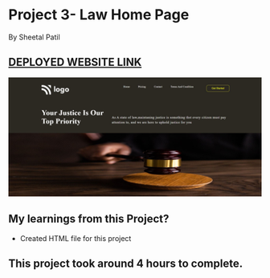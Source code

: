 # Project 3- Law Home Page

By Sheetal Patil

## [DEPLOYED WEBSITE LINK]()

![Completed Website](./FullScreenshot.JPG)

## My learnings from this Project?

- Created HTML file for this project

## This project took around 4 hours to complete.

